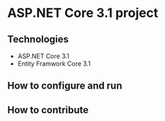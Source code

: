 # ASP.NET Core 3.1 project
## Technologies
- ASP.NET Core 3.1
- Entity Framwork Core 3.1 
## How to configure and run
## How to contribute